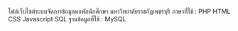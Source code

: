 ไฟล์เว็บไซต์ระบบจัดการข้อมูลหอพักนักศึกษา มหาวิทยาลัยราชภัฏเพชรบุรี
ภาษาที่ใช้ : PHP HTML CSS Javascript SQL
ฐานข้อมูลที่ใช้ : MySQL

